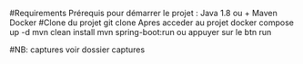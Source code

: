 #Requirements
Prérequis pour démarrer le projet :
Java 1.8 ou +
Maven
Docker
#Clone du projet
git clone 
Apres acceder au projet
docker compose up -d
mvn clean install
mvn spring-boot:run ou appuyer sur le btn run

#NB: captures voir dossier captures
